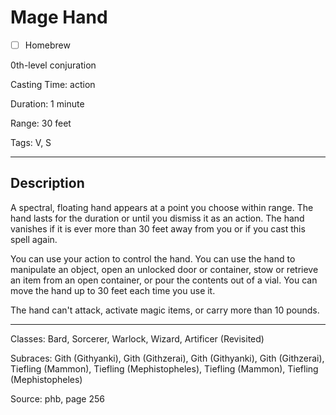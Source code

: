 # Mage Hand

- [ ] Homebrew

0th-level conjuration

Casting Time: action

Duration: 1 minute

Range: 30 feet

Tags: V, S

---

## Description
A spectral, floating hand appears at a point you choose within range. The hand lasts for the duration or until you dismiss it as an action. The hand vanishes if it is ever more than 30 feet away from you or if you cast this spell again.

You can use your action to control the hand. You can use the hand to manipulate an object, open an unlocked door or container, stow or retrieve an item from an open container, or pour the contents out of a vial. You can move the hand up to 30 feet each time you use it.

The hand can't attack, activate magic items, or carry more than 10 pounds.

---

Classes: Bard, Sorcerer, Warlock, Wizard, Artificer (Revisited)

Subraces: Gith (Githyanki), Gith (Githzerai), Gith (Githyanki), Gith (Githzerai), Tiefling (Mammon), Tiefling (Mephistopheles), Tiefling (Mammon), Tiefling (Mephistopheles)

Source: phb, page 256
